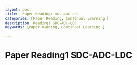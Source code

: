 ```yaml
---
layout: post
title:  Paper Reading1 SDC-ADC-LDC
categories: [Paper Reading, Continual Learning ] 
description: Reading1 SDC-ADC-LDC
keywords: [Paper Reading, Continual Learning ] 

---
```



# Paper Reading1 SDC-ADC-LDC





